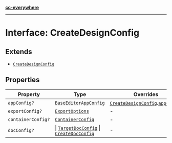 [**cc-everywhere**](../../../../../../../index.md)

***

# Interface: CreateDesignConfig

## Extends

- [`CreateDesignConfig`](../../../../editor/design-config-types/interfaces/create-design-config.md)

## Properties

| Property | Type | Overrides | Inherited from |
| ------ | ------ | ------ | ------ |
| `appConfig?` | [`BaseEditorAppConfig`](../../../../editor/app-config-types/interfaces/base-editor-app-config.md) | [`CreateDesignConfig`](../../../../editor/design-config-types/interfaces/create-design-config.md).[`appConfig`](../../../../editor/design-config-types/interfaces/create-design-config.md#appconfig) | - |
| `exportConfig?` | [`ExportOptions`](../../../../export-config-types/type-aliases/export-options.md) | - | [`CreateDesignConfig`](../../../../editor/design-config-types/interfaces/create-design-config.md).[`exportConfig`](../../../../editor/design-config-types/interfaces/create-design-config.md#exportconfig) |
| `containerConfig?` | [`ContainerConfig`](../../../../container-config-types/type-aliases/container-config.md) | - | [`CreateDesignConfig`](../../../../editor/design-config-types/interfaces/create-design-config.md).[`containerConfig`](../../../../editor/design-config-types/interfaces/create-design-config.md#containerconfig) |
| `docConfig?` | \| [`TargetDocConfig`](../../../../design-config-types/interfaces/target-doc-config.md) \| [`CreateDocConfig`](../../../../editor/doc-config-types/interfaces/create-doc-config.md) | - | [`CreateDesignConfig`](../../../../editor/design-config-types/interfaces/create-design-config.md).[`docConfig`](../../../../editor/design-config-types/interfaces/create-design-config.md#docconfig) |
